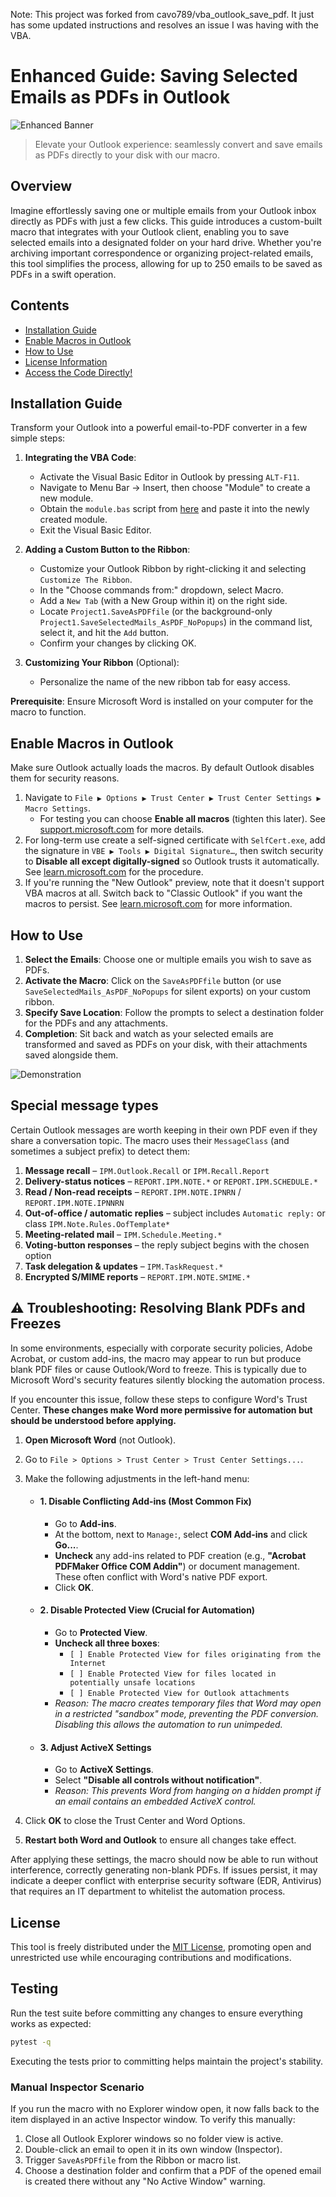 Note: This project was forked from cavo789/vba_outlook_save_pdf. It just has some updated instructions and resolves an issue I was having with the VBA.

# Enhanced Guide: Saving Selected Emails as PDFs in Outlook

![Enhanced Banner](./banner.svg)

> Elevate your Outlook experience: seamlessly convert and save emails as PDFs directly to your disk with our macro.

## Overview

Imagine effortlessly saving one or multiple emails from your Outlook inbox directly as PDFs with just a few clicks. This guide introduces a custom-built macro that integrates with your Outlook client, enabling you to save selected emails into a designated folder on your hard drive. Whether you're archiving important correspondence or organizing project-related emails, this tool simplifies the process, allowing for up to 250 emails to be saved as PDFs in a swift operation.

## Contents

- [Installation Guide](#installation-guide)
- [Enable Macros in Outlook](#enable-macros-in-outlook)
- [How to Use](#usage)
- [License Information](#license)
- [Access the Code Directly!](./module.bas)

## Installation Guide

Transform your Outlook into a powerful email-to-PDF converter in a few simple steps:

1. **Integrating the VBA Code**:
   - Activate the Visual Basic Editor in Outlook by pressing `ALT-F11`.
   - Navigate to Menu Bar -> Insert, then choose "Module" to create a new module.
   - Obtain the `module.bas` script from [here](./module.bas) and paste it into the newly created module.
   - Exit the Visual Basic Editor.

2. **Adding a Custom Button to the Ribbon**:
   - Customize your Outlook Ribbon by right-clicking it and selecting `Customize The Ribbon`.
   - In the "Choose commands from:" dropdown, select Macro.
   - Add a `New Tab` (with a New Group within it) on the right side.
   - Locate `Project1.SaveAsPDFfile` (or the background-only `Project1.SaveSelectedMails_AsPDF_NoPopups`) in the command list, select it, and hit the `Add` button.
   - Confirm your changes by clicking OK.

3. **Customizing Your Ribbon** (Optional):
   - Personalize the name of the new ribbon tab for easy access.

**Prerequisite**: Ensure Microsoft Word is installed on your computer for the macro to function.

## Enable Macros in Outlook

Make sure Outlook actually loads the macros. By default Outlook disables them for security reasons.

1. Navigate to `File ▶ Options ▶ Trust Center ▶ Trust Center Settings ▶ Macro Settings`.
   - For testing you can choose **Enable all macros** (tighten this later). See [support.microsoft.com](https://support.microsoft.com) for more details.
2. For long-term use create a self-signed certificate with `SelfCert.exe`, add the signature in `VBE ▶ Tools ▶ Digital Signature…`, then switch security to **Disable all except digitally-signed** so Outlook trusts it automatically. See [learn.microsoft.com](https://learn.microsoft.com) for the procedure.
3. If you're running the "New Outlook" preview, note that it doesn't support VBA macros at all. Switch back to "Classic Outlook" if you want the macros to persist. See [learn.microsoft.com](https://learn.microsoft.com) for more information.

## How to Use

1. **Select the Emails**: Choose one or multiple emails you wish to save as PDFs.
2. **Activate the Macro**: Click on the `SaveAsPDFfile` button (or use `SaveSelectedMails_AsPDF_NoPopups` for silent exports) on your custom ribbon.
3. **Specify Save Location**: Follow the prompts to select a destination folder for the PDFs and any attachments.
4. **Completion**: Sit back and watch as your selected emails are transformed and saved as PDFs on your disk, with their attachments saved alongside them.

![Demonstration](images/demo.gif)

## Special message types

Certain Outlook messages are worth keeping in their own PDF even if they share a
conversation topic.  The macro uses their `MessageClass` (and sometimes a
subject prefix) to detect them:

1. **Message recall** – `IPM.Outlook.Recall` or `IPM.Recall.Report`
2. **Delivery-status notices** – `REPORT.IPM.NOTE.*` or `REPORT.IPM.SCHEDULE.*`
3. **Read / Non-read receipts** – `REPORT.IPM.NOTE.IPNRN` / `REPORT.IPM.NOTE.IPNNRN`
4. **Out-of-office / automatic replies** – subject includes `Automatic reply:` or class `IPM.Note.Rules.OofTemplate*`
5. **Meeting-related mail** – `IPM.Schedule.Meeting.*`
6. **Voting-button responses** – the reply subject begins with the chosen option
7. **Task delegation & updates** – `IPM.TaskRequest.*`
8. **Encrypted S/MIME reports** – `REPORT.IPM.NOTE.SMIME.*`


## ⚠️ Troubleshooting: Resolving Blank PDFs and Freezes

In some environments, especially with corporate security policies, Adobe Acrobat, or custom add-ins, the macro may appear to run but produce blank PDF files or cause Outlook/Word to freeze. This is typically due to Microsoft Word's security features silently blocking the automation process.

If you encounter this issue, follow these steps to configure Word's Trust Center. **These changes make Word more permissive for automation but should be understood before applying.**

1. **Open Microsoft Word** (not Outlook).
2. Go to `File > Options > Trust Center > Trust Center Settings...`.
3. Make the following adjustments in the left-hand menu:

    * #### **1. Disable Conflicting Add-ins (Most Common Fix)**
        * Go to **Add-ins**.
        * At the bottom, next to `Manage:`, select **COM Add-ins** and click **Go...**.
        * **Uncheck** any add-ins related to PDF creation (e.g., **"Acrobat PDFMaker Office COM Addin"**) or document management. These often conflict with Word's native PDF export.
        * Click **OK**.

    * #### **2. Disable Protected View (Crucial for Automation)**
        * Go to **Protected View**.
        * **Uncheck all three boxes**:
            * `[ ] Enable Protected View for files originating from the Internet`
            * `[ ] Enable Protected View for files located in potentially unsafe locations`
            * `[ ] Enable Protected View for Outlook attachments`
        * *Reason: The macro creates temporary files that Word may open in a restricted "sandbox" mode, preventing the PDF conversion. Disabling this allows the automation to run unimpeded.*

    * #### **3. Adjust ActiveX Settings**
        * Go to **ActiveX Settings**.
        * Select **"Disable all controls without notification"**.
        * *Reason: This prevents Word from hanging on a hidden prompt if an email contains an embedded ActiveX control.*

4. Click **OK** to close the Trust Center and Word Options.
5. **Restart both Word and Outlook** to ensure all changes take effect.

After applying these settings, the macro should now be able to run without interference, correctly generating non-blank PDFs. If issues persist, it may indicate a deeper conflict with enterprise security software (EDR, Antivirus) that requires an IT department to whitelist the automation process.

## License

This tool is freely distributed under the [MIT License](LICENSE), promoting open and unrestricted use while encouraging contributions and modifications.

## Testing

Run the test suite before committing any changes to ensure everything works as expected:

```bash
pytest -q
```

Executing the tests prior to committing helps maintain the project's stability.

### Manual Inspector Scenario

If you run the macro with no Explorer window open, it now falls back to the item
displayed in an active Inspector window. To verify this manually:

1. Close all Outlook Explorer windows so no folder view is active.
2. Double-click an email to open it in its own window (Inspector).
3. Trigger `SaveAsPDFfile` from the Ribbon or macro list.
4. Choose a destination folder and confirm that a PDF of the opened email is
   created there without any "No Active Window" warning.
